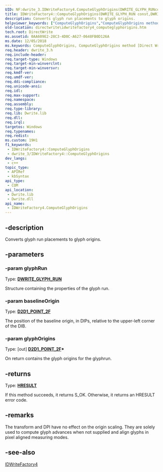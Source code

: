 ```yaml
---
UID: NF:dwrite_3.IDWriteFactory4.ComputeGlyphOrigins(DWRITE_GLYPH_RUNconst,DWRITE_MEASURING_MODE,D2D1_POINT_2F,DWRITE_MATRIXconst,D2D1_POINT_2F)
title: IDWriteFactory4::ComputeGlyphOrigins(DWRITE_GLYPH_RUN const,DWRITE_MEASURING_MODE,D2D1_POINT_2F,DWRITE_MATRIX const,D2D1_POINT_2F) (dwrite_3.h)
description: Converts glyph run placements to glyph origins.
helpviewer_keywords: ["ComputeGlyphOrigins","ComputeGlyphOrigins method [Direct Write]","ComputeGlyphOrigins method [Direct Write]","IDWriteFactory4 interface","IDWriteFactory4 interface [Direct Write]","ComputeGlyphOrigins method","IDWriteFactory4.ComputeGlyphOrigins","IDWriteFactory4.ComputeGlyphOrigins(DWRITE_GLYPH_RUN const","DWRITE_MEASURING_MODE","D2D1_POINT_2F","DWRITE_MATRIX const","D2D1_POINT_2F)","IDWriteFactory4::ComputeGlyphOrigins","IDWriteFactory4::ComputeGlyphOrigins(DWRITE_GLYPH_RUN const","DWRITE_MEASURING_MODE","D2D1_POINT_2F","DWRITE_MATRIX const","D2D1_POINT_2F)","directwrite.idwritefactory4_computeglyphorigins","dwrite_3/IDWriteFactory4::ComputeGlyphOrigins"]
old-location: directwrite\idwritefactory4_computeglyphorigins.htm
tech.root: DirectWrite
ms.assetid: 0AA609E2-28C3-4D0C-A627-0648FB0D126A
ms.date: 12/05/2018
ms.keywords: ComputeGlyphOrigins, ComputeGlyphOrigins method [Direct Write], ComputeGlyphOrigins method [Direct Write],IDWriteFactory4 interface, IDWriteFactory4 interface [Direct Write],ComputeGlyphOrigins method, IDWriteFactory4.ComputeGlyphOrigins, IDWriteFactory4.ComputeGlyphOrigins(DWRITE_GLYPH_RUN const,DWRITE_MEASURING_MODE,D2D1_POINT_2F,DWRITE_MATRIX const,D2D1_POINT_2F), IDWriteFactory4::ComputeGlyphOrigins, IDWriteFactory4::ComputeGlyphOrigins(DWRITE_GLYPH_RUN const,DWRITE_MEASURING_MODE,D2D1_POINT_2F,DWRITE_MATRIX const,D2D1_POINT_2F), directwrite.idwritefactory4_computeglyphorigins, dwrite_3/IDWriteFactory4::ComputeGlyphOrigins
req.header: dwrite_3.h
req.include-header: 
req.target-type: Windows
req.target-min-winverclnt: 
req.target-min-winversvr: 
req.kmdf-ver: 
req.umdf-ver: 
req.ddi-compliance: 
req.unicode-ansi: 
req.idl: 
req.max-support: 
req.namespace: 
req.assembly: 
req.type-library: 
req.lib: Dwrite.lib
req.dll: 
req.irql: 
targetos: Windows
req.typenames: 
req.redist: 
ms.custom: 19H1
f1_keywords:
 - IDWriteFactory4::ComputeGlyphOrigins
 - dwrite_3/IDWriteFactory4::ComputeGlyphOrigins
dev_langs:
 - c++
topic_type:
 - APIRef
 - kbSyntax
api_type:
 - COM
api_location:
 - Dwrite.lib
 - Dwrite.dll
api_name:
 - IDWriteFactory4.ComputeGlyphOrigins
---
```


## -description

Converts glyph run placements to glyph origins.

## -parameters

### -param glyphRun

Type: <b><a href="/windows/win32/api/dwrite/ns-dwrite-dwrite_glyph_run">DWRITE_GLYPH_RUN</a></b>

Structure containing the properties of the glyph run.

### -param baselineOrigin

Type: <b><a href="/windows/win32/Direct2D/d2d1-point-2f">D2D1_POINT_2F</a></b>

The position of the baseline origin, in DIPs, relative to the upper-left corner of the DIB.

### -param glyphOrigins

Type: [out] <b><a href="/windows/win32/Direct2D/d2d1-point-2f">D2D1_POINT_2F</a>*</b>

On return contains the glyph origins for the glyphrun.

## -returns

Type: <b><a href="/windows/win32/com/structure-of-com-error-codes">HRESULT</a></b>

If this method succeeds, it returns S_OK. Otherwise, it returns an HRESULT error code.

## -remarks

The transform and DPI have no effect on the origin scaling. They are solely used to compute glyph advances when not supplied and align glyphs in pixel aligned measuring modes.

## -see-also

<a href="/windows/win32/api/dwrite_3/nn-dwrite_3-idwritefactory4">IDWriteFactory4</a>

